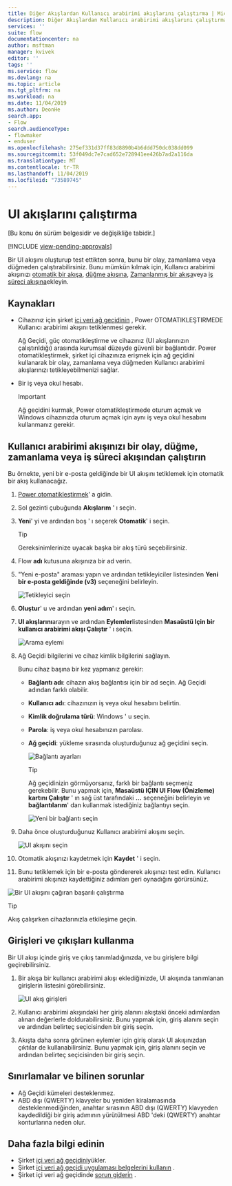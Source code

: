 ```yaml
---
title: Diğer Akışlardan Kullanıcı arabirimi akışlarını çalıştırma | Microsoft Docs
description: Diğer Akışlardan Kullanıcı arabirimi akışlarını çalıştırma
services: ''
suite: flow
documentationcenter: na
author: msftman
manager: kvivek
editor: ''
tags: ''
ms.service: flow
ms.devlang: na
ms.topic: article
ms.tgt_pltfrm: na
ms.workload: na
ms.date: 11/04/2019
ms.author: DeonHe
search.app:
- Flow
search.audienceType:
- flowmaker
- enduser
ms.openlocfilehash: 275ef331d37ff83d8890b4b6ddd750dc038dd099
ms.sourcegitcommit: 53f049dc7e7cad652e728941ee426b7ad2a116da
ms.translationtype: MT
ms.contentlocale: tr-TR
ms.lasthandoff: 11/04/2019
ms.locfileid: "73589745"
---
```

# <a name="run-ui-flows"></a>UI akışlarını çalıştırma

[Bu konu ön sürüm belgesidir ve değişikliğe tabidir.]

[!INCLUDE [view-pending-approvals](../includes/cc-rebrand.md)]

Bir UI akışını oluşturup test ettikten sonra, bunu bir olay, zamanlama veya düğmeden çalıştırabilirsiniz. Bunu mümkün kılmak için, Kullanıcı arabirimi akışınızı [otomatik bir akışa](../get-started-logic-flow.md), [düğme akışına](../introduction-to-button-flows.md), [Zamanlanmış bir akışa](../run-scheduled-tasks.md)veya [iş süreci akışına](../business-process-flows-overview.md)ekleyin.

## <a name="prerequisites"></a>Kaynakları

- Cihazınız için şirket [içi veri ağ geçidinin](https://go.microsoft.com/fwlink/?LinkID=820580&clcid=0x409) , Power OTOMATIKLEŞTIRMEDE Kullanıcı arabirimi akışını tetiklenmesi gerekir.
   
   Ağ Geçidi, güç otomatikleştirme ve cihazınız (UI akışlarınızın çalıştırıldığı) arasında kurumsal düzeyde güvenli bir bağlantıdır. Power otomatikleştirmek, şirket içi cihazınıza erişmek için ağ geçidini kullanarak bir olay, zamanlama veya düğmeden Kullanıcı arabirimi akışlarınızı tetikleyebilmenizi sağlar.
- Bir iş veya okul hesabı. 

   >[!IMPORTANT]
   >Ağ geçidini kurmak, Power otomatikleştirmede oturum açmak ve Windows cihazınızda oturum açmak için aynı iş veya okul hesabını kullanmanız gerekir.
   

## <a name="run-your-ui-flow-from-an-event-button-schedule-or-business-process-flow"></a>Kullanıcı arabirimi akışınızı bir olay, düğme, zamanlama veya iş süreci akışından çalıştırın

Bu örnekte, yeni bir e-posta geldiğinde bir UI akışını tetiklemek için otomatik bir akış kullanacağız.

1. [Power otomatikleştirmek](https://flow.microsoft.com/)' a gidin.
1. Sol gezinti çubuğunda **Akışlarım** ' ı seçin.
1. **Yeni**' yi ve ardından boş ' ı seçerek **Otomatik**' i seçin.

   >[!TIP]
   >Gereksinimlerinize uyacak başka bir akış türü seçebilirsiniz.

1. Flow **adı** kutusuna akışınıza bir ad verin.
1. "Yeni e-posta" araması yapın ve ardından tetikleyiciler listesinden **Yeni bir e-posta geldiğinde (v3)** seçeneğini belirleyin. 
    
   ![Tetikleyici seçin](../media/run-ui-flow/2d4ec17d239169a46905cef1829fa3a1.png "Tetikleyici seçin")

1. **Oluştur**' u ve ardından **yeni adım**' ı seçin.

1. **UI akışlarını**arayın ve ardından **Eylemler**listesinden **Masaüstü Için bir kullanıcı arabirimi akışı Çalıştır** ' ı seçin. 

   ![Arama eylemi](../media/run-ui-flow/search-action.png "Arama eylemi")

1. Ağ Geçidi bilgilerini ve cihaz kimlik bilgilerini sağlayın. 

   Bunu cihaz başına bir kez yapmanız gerekir:

    - **Bağlantı adı**: cihazın akış bağlantısı için bir ad seçin. Ağ Geçidi adından farklı olabilir.
    - **Kullanıcı adı**: cihazınızın iş veya okul hesabını belirtin.
    - **Kimlik doğrulama türü**: Windows ' u seçin.
    - **Parola**: iş veya okul hesabınızın parolası.
    - **Ağ geçidi**: yükleme sırasında oluşturduğunuz ağ geçidini seçin.

      ![Bağlantı ayarları](../media/run-ui-flow/connection-settings.png "Bağlantı ayarları")

      >[!TIP]
      >Ağ geçidinizin görmüyorsanız, farklı bir bağlantı seçmeniz gerekebilir. Bunu yapmak için, **Masaüstü IÇIN UI Flow (Önizleme) kartını Çalıştır** ' ın sağ üst tarafındaki **...** seçeneğini belirleyin ve **bağlantılarım**' dan kullanmak istediğiniz bağlantıyı seçin.

      ![Yeni bir bağlantı seçin](../media/run-ui-flow/select-new-connection.png "Yeni bir bağlantı seçin")

1. Daha önce oluşturduğunuz Kullanıcı arabirimi akışını seçin.

   ![UI akışını seçin](../media/run-ui-flow/select-ui-flow.png "UI akışını seçin")

1. Otomatik akışınızı kaydetmek için **Kaydet** ' i seçin.

1. Bunu tetiklemek için bir e-posta göndererek akışınızı test edin. Kullanıcı arabirimi akışınızı kaydettiğiniz adımları geri oynadığını görürsünüz. 

![Bir UI akışını çağıran başarılı çalıştırma](../media/run-ui-flow/successful-run.png "Bir UI akışını çağıran başarılı çalıştırma")

>[!TIP]
>Akış çalışırken cihazlarınızla etkileşime geçin.

## <a name="use-inputs-and-outputs"></a>Girişleri ve çıkışları kullanma

Bir UI akışı içinde giriş ve çıkış tanımladığınızda, ve bu girişlere bilgi geçirebilirsiniz.

1. Bir akışa bir kullanıcı arabirimi akışı eklediğinizde, UI akışında tanımlanan girişlerin listesini görebilirsiniz.

   ![UI akış girişleri](../media/run-ui-flow/inputs.png "UI akış girişleri")

1. Kullanıcı arabirimi akışındaki her giriş alanını akıştaki önceki adımlardan alınan değerlerle doldurabilirsiniz. Bunu yapmak için, giriş alanını seçin ve ardından belirteç seçicisinden bir giriş seçin.


1. Akışta daha sonra görünen eylemler için giriş olarak UI akışınızdan çıktılar de kullanabilirsiniz. Bunu yapmak için, giriş alanını seçin ve ardından belirteç seçicisinden bir giriş seçin.

## <a name="limitations-and-known-issues"></a>Sınırlamalar ve bilinen sorunlar

- Ağ Geçidi kümeleri desteklenmez.
- ABD dışı (QWERTY) klavyeler bu yeniden kiralamasında desteklenmediğinden, anahtar sırasının ABD dışı (QWERTY) klavyeden kaydedildiği bir giriş adımının yürütülmesi ABD 'deki (QWERTY) anahtar konturlarına neden olur.

## <a name="learn-more"></a>Daha fazla bilgi edinin

 - Şirket [içi veri ağ geçidini](https://docs.microsoft.com/data-integration/gateway/service-gateway-app)yükler.
 - Şirket [içi veri ağ geçidi uygulaması belgelerini kullanın](https://docs.microsoft.com/flow/gateway-manage) .
 - Şirket içi veri ağ geçidinde [sorun giderin](https://docs.microsoft.com/data-integration/gateway/service-gateway-tshoot) .

